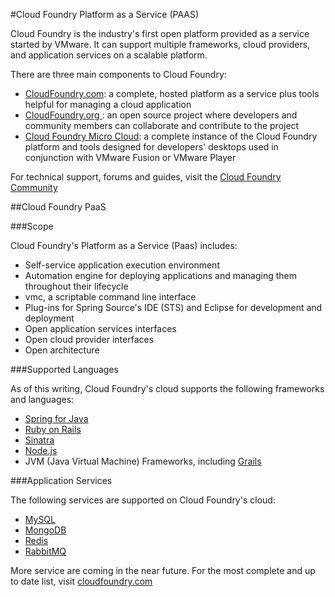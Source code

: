 #Cloud Foundry Platform as a Service (PAAS)

Cloud Foundry is the industry's first open platform provided as a service started by VMware. It can support multiple frameworks, cloud providers, and application services on a scalable platform.

There are three main components to Cloud Foundry:

+	[CloudFoundry.com]([http://cloudfoundry.com/):	a complete, hosted platform as a service plus tools helpful for managing a cloud application
+	[CloudFoundry.org ](http://cloudfoundry.org/): an open source project where developers and community members can collaborate and contribute to the project
+	 [Cloud Foundry Micro Cloud]([http://cloudfoundry.com/):  a complete instance of the Cloud Foundry platform and tools designed for developers' desktops used in conjunction with VMware Fusion or VMware Player

For technical support, forums and guides, visit the [Cloud Foundry Community](http://support.cloudfoundry.com/home)

##Cloud Foundry PaaS
 
###Scope

Cloud Foundry's Platform as a Service (Paas) includes:

+	Self-service application execution environment
+	Automation engine for deploying applications and managing them throughout their lifecycle
+	vmc, a scriptable command line interface
+	Plug-ins for Spring Source's IDE (STS) and Eclipse for development and deployment
+	Open application services interfaces
+	Open cloud provider interfaces
+	Open architecture

###Supported Languages

As of this writing, Cloud Foundry's cloud supports the following frameworks and languages:

+	[Spring for Java](http://www.springsource.com/developer/spring)
+	[Ruby on Rails](http://rubyonrails.org/)
+	[Sinatra](http://www.sinatrarb.com/)
+	[Node.js](http://nodejs.org/)
+	JVM (Java Virtual Machine) Frameworks, including [Grails](http://grails.org/)

###Application Services

The following services are supported on Cloud Foundry's cloud:

+	[MySQL](http://www.mysql.com/)
+	[MongoDB](http://www.mongodb.org/)
+	[Redis](http://redis.io/)
+	[RabbitMQ](http://www.rabbitmq.com/)

More service are coming in the near future. For the most complete and up to date list, visit [cloudfoundry.com](http://cloudfoundry.com/)


  

